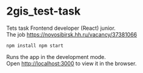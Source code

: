 # 2gis_test-task 
Tets task Frontend developer (React) junior.  
The job https://novosibirsk.hh.ru/vacancy/37381066

`npm install
npm start`

Runs the app in the development mode.<br />
Open [http://localhost:3000](http://localhost:3000) to view it in the browser.

